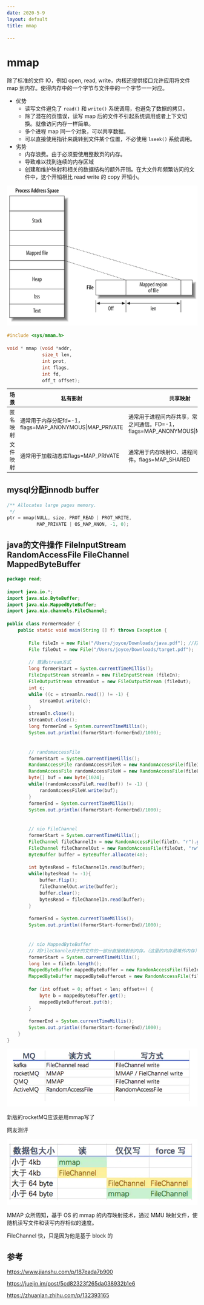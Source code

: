 ```yaml
---
date: 2020-5-9
layout: default
title: mmap

---
```


# mmap

除了标准的文件 IO，例如 open, read, write，内核还提供接口允许应用将文件 map 到内存。使得内存中的一个字节与文件中的一个字节一一对应。

- 优势
  - 读写文件避免了 `read()` 和 `write()` 系统调用，也避免了数据的拷贝。
  - 除了潜在的页错误，读写 map 后的文件不引起系统调用或者上下文切换。就像访问内存一样简单。
  - 多个进程 map 同一个对象，可以共享数据。
  - 可以直接使用指针来跳转到文件某个位置，不必使用 `lseek()` 系统调用。
- 劣势
  - 内存浪费。由于必须要使用整数页的内存。
  - 导致难以找到连续的内存区域
  - 创建和维护映射和相关的数据结构的额外开销。在大文件和频繁访问的文件中，这个开销相比 read write 的 copy 开销小。



![image-20200509211430724](https://github.com/garydai/garydai.github.com/raw/master/_posts/pic/image-20200509211430724.png)

```c
#include <sys/mman.h>

void * mmap (void *addr,
             size_t len,
             int prot,
             int flags,
             int fd,
             off_t offset);
```

| 场景     | 私有影射                                                | 共享映射                                                     |
| -------- | ------------------------------------------------------- | ------------------------------------------------------------ |
| 匿名映射 | 通常用于内存分配fd=-1，flags=MAP_ANONYMOUS\|MAP_PRIVATE | 通常用于进程间内存共享，常用于父子进程之间通信。FD=-1，flags=MAP_ANONYMOUS\|MAP_SHARED |
| 文件映射 | 通常用于加载动态库flags=MAP_PRIVATE                     | 通常用于内存映射IO、进程间通信、读写文件。flags=MAP_SHARED   |

## mysql分配innodb buffer



```c
/** Allocates large pages memory.
 */
ptr = mmap(NULL, size, PROT_READ | PROT_WRITE,
		   MAP_PRIVATE | OS_MAP_ANON, -1, 0);
```



## java的文件操作 FileInputStream RandomAccessFile FileChannel MappedByteBuffer



```java
package read;

import java.io.*;
import java.nio.ByteBuffer;
import java.nio.MappedByteBuffer;
import java.nio.channels.FileChannel;

public class FormerReader {
    public static void main(String [] f) throws Exception {

        File fileIn = new File("/Users/joyce/Downloads/java.pdf"); //打开源文件
        File fileOut = new File("/Users/joyce/Downloads/target.pdf");

        // 普通stream方式
        long formerStart = System.currentTimeMillis();
        FileInputStream streamln = new FileInputStream (fileIn);
        FileOutputStream streamOut = new FileOutputStream (fileOut);
        int c;
        while ((c = streamln.read()) != -1) {
            streamOut.write(c);
        }
        streamln.close();
        streamOut.close();
        long formerEnd = System.currentTimeMillis();
        System.out.println((formerStart-formerEnd)/1000);


        // randomaccessFile
        formerStart = System.currentTimeMillis();
        RandomAccessFile randomAccessFileR = new RandomAccessFile(fileIn, "r");
        RandomAccessFile randomAccessFileW = new RandomAccessFile(fileOut, "rw");
        byte[] buf = new byte[1024];
        while((randomAccessFileR.read(buf)) != -1) {
            randomAccessFileW.write(buf);
        }
        formerEnd = System.currentTimeMillis();
        System.out.println((formerStart-formerEnd)/1000);


        // nio FileChannel
        formerStart = System.currentTimeMillis();
        FileChannel fileChannelIn = new RandomAccessFile(fileIn, "r").getChannel();
        FileChannel fileChannelOut = new RandomAccessFile(fileOut, "rw").getChannel();
        ByteBuffer buffer = ByteBuffer.allocate(48);

        int bytesRead = fileChannelIn.read(buffer);
        while(bytesRead != -1){
            buffer.flip();
            fileChannelOut.write(buffer);
            buffer.clear();
            bytesRead = fileChannelIn.read(buffer);
        }

        formerEnd = System.currentTimeMillis();
        System.out.println((formerStart-formerEnd)/1000);


        // nio MappedByteBuffer
        // 将FileChannle对于的文件的一部分直接映射到内存。（这里的内存是堆外内存）
        formerStart = System.currentTimeMillis();
        long len = fileIn.length();
        MappedByteBuffer mappedByteBuffer = new RandomAccessFile(fileIn, "r").getChannel().map(FileChannel.MapMode.READ_ONLY, 0, len);
        MappedByteBuffer mappedByteBufferout = new RandomAccessFile(fileOut, "rw").getChannel().map(FileChannel.MapMode.READ_WRITE, 0, len);

        for (int offset = 0; offset < len; offset++) {
            byte b = mappedByteBuffer.get();
            mappedByteBufferout.put(b);
        }

        formerEnd = System.currentTimeMillis();
        System.out.println((formerStart-formerEnd)/1000);
    }
}
```





![image-20200509211934254](https://github.com/garydai/garydai.github.com/raw/master/_posts/pic/image-20200509211934254.png)

新版的rocketMQ应该是用mmap写了

网友测评

![image-20200509215618618](https://github.com/garydai/garydai.github.com/raw/master/_posts/pic/image-20200509215618618.png)

MMAP 众所周知，基于 OS 的 mmap 的内存映射技术，通过 MMU 映射文件，使随机读写文件和读写内存相似的速度。

FileChannel 快，只是因为他是基于 block 的

## 参考

https://www.jianshu.com/p/187eada7b900

https://juejin.im/post/5cd82323f265da038932b1e6

https://zhuanlan.zhihu.com/p/132393165